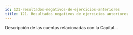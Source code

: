 ```yaml
---
id: 121-resultados-negativos-de-ejercicios-anteriores
title: 121. Resultados negativos de ejercicios anteriores
---
```

Descripción de las cuentas relacionadas con la Capital...
